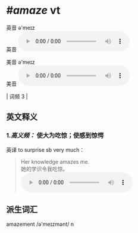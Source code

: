 # ***\#amaze*** vt
英音 ə'meɪz  
英音
<audio src="./media/amaze-B.aac" controls="controls"></audio>

美音 ə'meɪz  
美音
<audio src="./media/amaze.aac" controls="controls"></audio>



| 词频 3 |  

英文释义
---
### 1.*高义频：* **使大为吃惊；使感到惊愕**  
英译 to surprise sb very much：

 > Her knowledge amazes me.  
 > 她的学识令我吃惊。    
<audio src="./media/amaze-Her knowledge amazes me.aac" controls="controls"></audio>


派生词汇
---
amazement /ə'meɪzmənt/ n   

